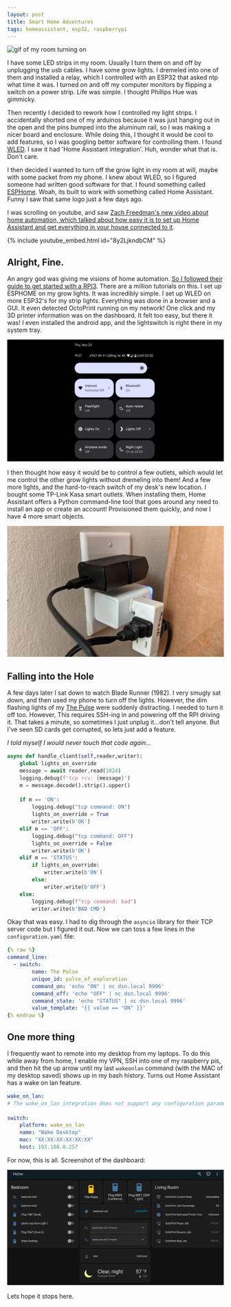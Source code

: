 ```yaml
---
layout: post
title: Smart Home Adventures
tags: homeassistant, esp32, raspberrypi
---
```


![gif of my room turning on](../img/2023-11-23-smart-home/lightson_crop2.gif)

I have some LED strips in my room. Usually I turn them on and off by unplugging the usb cables. I have some grow lights. I dremeled into one of them and installed a relay, which I controlled with an ESP32 that asked ntp what time it was. I turned on and off my computer monitors by flipping a switch on a power strip. Life was simple. I thought Phillips Hue was gimmicky.

Then recently I decided to rework how I controlled my light strips. I accidentally shorted one of my arduinos because it was just hanging out in the open and the pins bumped into the aluminum rail, so I was making a nicer board and enclosure. While doing this, I thought it would be cool to add features, so I was googling better software for controlling them. I found [WLED](https://github.com/Aircoookie/WLED). I saw it had 'Home Assistant integration'. Huh, wonder what that is. Don't care.

I then decided I wanted to turn off the grow light in my room at will, maybe with some packet from my phone. I knew about WLED, so I figured someone had written good software for that. I found something called [ESPHome](https://esphome.io/). Woah, its built to work with something called Home Assistant. Funny I saw that same logo just a few days ago.

I was scrolling on youtube, and saw [Zach Freedman's new video about home automation, which talked about how easy it is to set up Home Assistant and get everything in your house connected to it](https://www.youtube.com/watch?v=8y2LjkndbCM). 

{% include youtube_embed.html id="8y2LjkndbCM" %}

## Alright, Fine.

An angry god was giving me visions of home automation. [So I followed their guide to get started with a RPI3](https://www.home-assistant.io/). There are a million tutorials on this. I set up ESPHOME on my grow lights. It was incredibly simple. I set up WLED on more ESP32's for my strip lights. Everything was done in a browser and a GUI. It even detected OctoPrint running on my network! One click and my 3D printer information was on the dashboard. It felt too easy, but there it was! I even installed the android app, and the lightswitch is right there in my system tray. 

![system tray from phone](../img/2023-11-23-smart-home/android_img.png)

I then thought how easy it would be to control a few outlets, which would let me control the other grow lights without dremeling into them! And a few more lights, and the hard-to-reach switch of my desk's new location. I bought some TP-Link Kasa smart outlets. When installing them, Home Assistant offers a Python command-line tool that goes around any need to install an app or create an account! Provisioned them quickly, and now I have 4 more smart objects.

![picture of smart outlet ](../img/2023-11-23-smart-home/outlet.jpg)

## Falling into the Hole

A few days later I sat down to watch Blade Runner (1982). I very smugly sat down, and then used my phone to turn off the lights. However, the dim flashing lights of my [The Pulse](https://github.com/starmaid/pulseofexploration) were suddenly distracting. I needed to turn it off too. However, This requires SSH-ing in and powering off the RPI driving it. That takes a minute, so sometimes I just unplug it...don't tell anyone. But I've seen SD cards get corrupted, so lets just add a feature.

*I told myself I would never touch that code again...*

```python
async def handle_client(self,reader,writer):
    global lights_on_override
    message = await reader.read(1024)
    logging.debug(f'tcp rcv: {message}')
    m = message.decode().strip().upper()

    if m == 'ON':
        logging.debug("tcp command: ON")
        lights_on_override = True
        writer.write(b'OK')
    elif m == 'OFF':
        logging.debug("tcp command: OFF")
        lights_on_override = False
        writer.write(b'OK')
    elif m == 'STATUS':
        if lights_on_override:
            writer.write(b'ON')
        else:
            writer.write(b'OFF')
    else:
        logging.debug(f"tcp command: bad")
        writer.write(b'BAD CMD')
```

Okay that was easy. I had to dig through the `asyncio` library for their TCP server code but I figured it out. Now we can toss a few lines in the `configuration.yaml` file:

```yaml
{% raw %}
command_line:
  - switch:
        name: The Pulse
        unique_id: pulse_of_exploration 
        command_on: 'echo "ON" | nc dsn.local 9996'
        command_off: 'echo "OFF" | nc dsn.local 9996'
        command_state: 'echo "STATUS" | nc dsn.local 9996'
        value_template: '{{ value == "ON" }}'
{% endraw %}
```


## One more thing

I frequently want to remote into my desktop from my laptops. To do this while away from home, I enable my VPN, SSH into one of my raspberry pis, and then hit the up arrow until my last `wakeonlan` command (with the MAC of my desktop saved) shows up in my bash history. Turns out Home Assistant has a wake on lan feature.

```yaml
wake_on_lan:
# The wake_on_lan integration does not support any configuration parameters

switch:
    platform: wake_on_lan
    name: "Wake Desktop"
    mac: "XX:XX:XX:XX:XX:XX"
    host: 192.168.0.257
```

For now, this is all. Screenshot of the dashboard:

![The dashboard](../img/2023-11-23-smart-home/dashboard.png)

Lets hope it stops here.